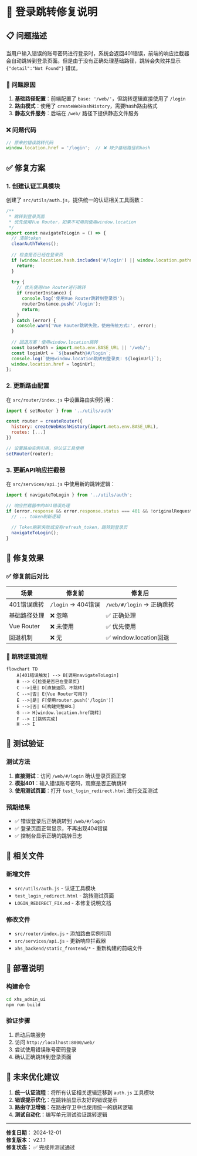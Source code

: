 # 🔧 登录跳转修复说明

## 📋 问题描述

当用户输入错误的账号密码进行登录时，系统会返回401错误，前端的响应拦截器会自动跳转到登录页面。但是由于没有正确处理基础路径，跳转会失败并显示 `{"detail":"Not Found"}` 错误。

### 🚨 问题原因

1. **基础路径配置**：前端配置了 `base: '/web/'`，但跳转逻辑直接使用了 `/login`
2. **路由模式**：使用了 `createWebHashHistory`，需要hash路由格式
3. **静态文件服务**：后端在 `/web/` 路径下提供静态文件服务

### ❌ 问题代码

```javascript
// 原来的错误跳转代码
window.location.href = '/login';  // ❌ 缺少基础路径和hash
```

## ✅ 修复方案

### 1. 创建认证工具模块

创建了 `src/utils/auth.js`，提供统一的认证相关工具函数：

```javascript
/**
 * 跳转到登录页面
 * 优先使用Vue Router，如果不可用则使用window.location
 */
export const navigateToLogin = () => {
  // 清除token
  clearAuthTokens();
  
  // 检查是否已经在登录页
  if (window.location.hash.includes('#/login') || window.location.pathname.includes('/login')) {
    return;
  }
  
  try {
    // 优先使用Vue Router进行跳转
    if (routerInstance) {
      console.log('使用Vue Router跳转到登录页');
      routerInstance.push('/login');
      return;
    }
  } catch (error) {
    console.warn('Vue Router跳转失败，使用传统方式:', error);
  }
  
  // 回退方案：使用window.location跳转
  const basePath = import.meta.env.BASE_URL || '/web/';
  const loginUrl = `${basePath}#/login`;
  console.log(`使用window.location跳转到登录页: ${loginUrl}`);
  window.location.href = loginUrl;
};
```

### 2. 更新路由配置

在 `src/router/index.js` 中设置路由实例引用：

```javascript
import { setRouter } from '../utils/auth'

const router = createRouter({
  history: createWebHashHistory(import.meta.env.BASE_URL),
  routes: [...]
})

// 设置路由实例引用，供认证工具使用
setRouter(router);
```

### 3. 更新API响应拦截器

在 `src/services/api.js` 中使用新的跳转逻辑：

```javascript
import { navigateToLogin } from '../utils/auth';

// 响应拦截器中的401错误处理
if (error.response && error.response.status === 401 && !originalRequest._retry) {
  // ... token刷新逻辑
  
  // Token刷新失败或没有refresh_token，跳转到登录页
  navigateToLogin();
}
```

## 🎯 修复效果

### ✅ 修复前后对比

| 场景 | 修复前 | 修复后 |
|------|--------|--------|
| 401错误跳转 | `/login` → 404错误 | `/web/#/login` → 正确跳转 |
| 基础路径处理 | ❌ 忽略 | ✅ 正确处理 |
| Vue Router | ❌ 未使用 | ✅ 优先使用 |
| 回退机制 | ❌ 无 | ✅ window.location回退 |

### 🔄 跳转逻辑流程

```mermaid
flowchart TD
    A[401错误触发] --> B[调用navigateToLogin]
    B --> C{检查是否已在登录页}
    C -->|是| D[直接返回，不跳转]
    C -->|否| E{Vue Router可用?}
    E -->|是| F[使用router.push('/login')]
    E -->|否| G[构建完整URL]
    G --> H[window.location.href跳转]
    F --> I[跳转完成]
    H --> I
```

## 🧪 测试验证

### 测试方法

1. **直接测试**：访问 `/web/#/login` 确认登录页面正常
2. **模拟401**：输入错误账号密码，观察是否正确跳转
3. **使用测试页面**：打开 `test_login_redirect.html` 进行交互测试

### 预期结果

- ✅ 错误登录后正确跳转到 `/web/#/login`
- ✅ 登录页面正常显示，不再出现404错误
- ✅ 控制台显示正确的跳转日志

## 📁 相关文件

### 新增文件
- `src/utils/auth.js` - 认证工具模块
- `test_login_redirect.html` - 跳转测试页面
- `LOGIN_REDIRECT_FIX.md` - 本修复说明文档

### 修改文件
- `src/router/index.js` - 添加路由实例引用
- `src/services/api.js` - 更新响应拦截器
- `xhs_backend/static_frontend/*` - 重新构建的前端文件

## 🚀 部署说明

### 构建命令
```bash
cd xhs_admin_ui
npm run build
```

### 验证步骤
1. 启动后端服务
2. 访问 `http://localhost:8000/web/` 
3. 尝试使用错误账号密码登录
4. 确认正确跳转到登录页面

## 🔮 未来优化建议

1. **统一认证流程**：将所有认证相关逻辑迁移到 `auth.js` 工具模块
2. **错误提示优化**：在跳转前显示友好的错误提示
3. **路由守卫增强**：在路由守卫中也使用统一的跳转逻辑
4. **测试自动化**：编写单元测试验证跳转逻辑

---

**修复日期：** 2024-12-01  
**修复版本：** v2.1.1  
**修复状态：** ✅ 完成并测试通过 